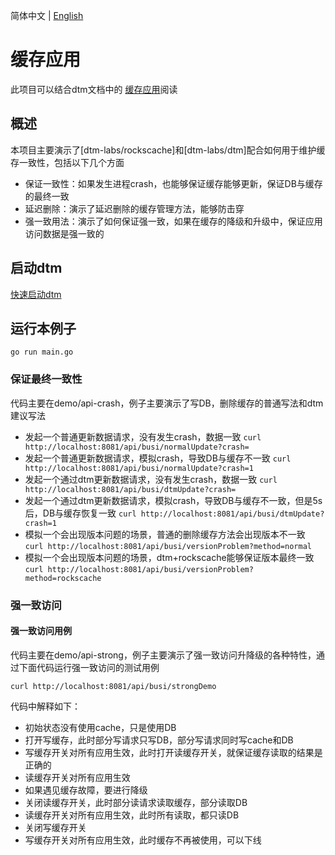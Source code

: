 简体中文 | [English](./README.md)

# 缓存应用
此项目可以结合dtm文档中的 [缓存应用](https://dtm.pub/app/cache.html)阅读

## 概述
本项目主要演示了[dtm-labs/rockscache]和[dtm-labs/dtm]配合如何用于维护缓存一致性，包括以下几个方面
- 保证一致性：如果发生进程crash，也能够保证缓存能够更新，保证DB与缓存的最终一致
- 延迟删除：演示了延迟删除的缓存管理方法，能够防击穿
- 强一致用法：演示了如何保证强一致，如果在缓存的降级和升级中，保证应用访问数据是强一致的

## 启动dtm
[快速启动dtm](https://dtm.pub/guide/install.html)

## 运行本例子
`go run main.go`

### 保证最终一致性
代码主要在demo/api-crash，例子主要演示了写DB，删除缓存的普通写法和dtm建议写法
- 发起一个普通更新数据请求，没有发生crash，数据一致 `curl http://localhost:8081/api/busi/normalUpdate?crash=`
- 发起一个普通更新数据请求，模拟crash，导致DB与缓存不一致 `curl http://localhost:8081/api/busi/normalUpdate?crash=1`
- 发起一个通过dtm更新数据请求，没有发生crash，数据一致 `curl http://localhost:8081/api/busi/dtmUpdate?crash=`
- 发起一个通过dtm更新数据请求，模拟crash，导致DB与缓存不一致，但是5s后，DB与缓存恢复一致 `curl http://localhost:8081/api/busi/dtmUpdate?crash=1`
- 模拟一个会出现版本问题的场景，普通的删除缓存方法会出现版本不一致 `curl http://localhost:8081/api/busi/versionProblem?method=normal`
- 模拟一个会出现版本问题的场景，dtm+rockscache能够保证版本最终一致 `curl http://localhost:8081/api/busi/versionProblem?method=rockscache`

### 强一致访问

#### 强一致访问用例
代码主要在demo/api-strong，例子主要演示了强一致访问升降级的各种特性，通过下面代码运行强一致访问的测试用例

`curl http://localhost:8081/api/busi/strongDemo`

代码中解释如下：
- 初始状态没有使用cache，只是使用DB
- 打开写缓存，此时部分写请求只写DB，部分写请求同时写cache和DB
- 写缓存开关对所有应用生效，此时打开读缓存开关，就保证缓存读取的结果是正确的
- 读缓存开关对所有应用生效
- 如果遇见缓存故障，要进行降级
- 关闭读缓存开关，此时部分读请求读取缓存，部分读取DB
- 读缓存开关对所有应用生效，此时所有读取，都只读DB
- 关闭写缓存开关
- 写缓存开关对所有应用生效，此时缓存不再被使用，可以下线
